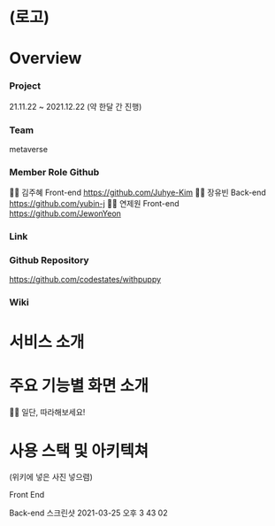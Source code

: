 # (로고)

# Overview
### Project
21.11.22 ~ 2021.12.22 (약 한달 간 진행)

### Team
metaverse

### Member	Role	Github
👩‍💻 김주혜	Front-end	https://github.com/Juhye-Kim
👨‍💻 장유빈	Back-end	https://github.com/yubin-j
👨‍💻 연제원	Front-end	https://github.com/JewonYeon

### Link


### Github Repository
https://github.com/codestates/withpuppy


### Wiki




# 서비스 소개




# 주요 기능별 화면 소개

🙌🏻 일단, 따라해보세요!




# 사용 스택 및 아키텍쳐
(위키에 넣은 사진 넣으렴)


Front End



Back-end
스크린샷 2021-03-25 오후 3 43 02
